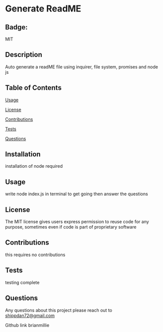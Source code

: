 # Generate ReadME
                                    
## Badge:  

MIT

## Description

Auto generate a readME file using inquirer, file system,  promises and  node js

## Table of Contents

[Usage](#usage)

[License](#License)

[Contributions](#contributions)

[Tests](#tests)

[Questions](#questions)

## Installation

installation of node required

## Usage

write node index.js in terminal to get going then answer the questions

## License

The MIT license gives users express permission to reuse code for any purpose, sometimes even if code is part of proprietary software

## Contributions

this requires no contributions

## Tests

testing complete

## Questions

Any questions about this project please reach out to shippdan72@gmail.com

Github link brianmillie

